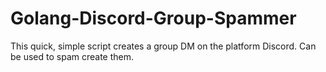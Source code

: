 # Golang-Discord-Group-Spammer
This quick, simple script creates a group DM on the platform Discord. Can be used to spam create them.
